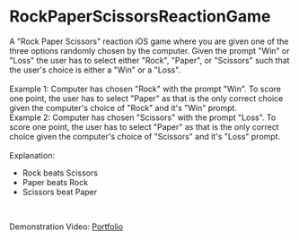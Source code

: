 # RockPaperScissorsReactionGame
A "Rock Paper Scissors" reaction iOS game where you are given one of the three options randomly chosen by the computer. Given the prompt "Win" or "Loss" the user has to select either "Rock", "Paper", or "Scissors" such that the user's choice is either a "Win" or a "Loss". <br><br>
Example 1:
Computer has chosen "Rock" with the prompt "Win". To score one point, the user has to select "Paper" as that is the only correct choice given the computer's choice of "Rock" and it's "Win" prompt. <br>
Example 2:
Computer has chosen "Scissors" with the prompt "Loss". To score one point, the user has to select "Paper" as that is the only correct choice given the computer's choice of "Scissors" and it's "Loss" prompt. <br><br>
Explanation:
- Rock beats Scissors
- Paper beats Rock
- Scissors beat Paper

<br>

Demonstration Video:
<a href="https://jansulejmani.github.io" target="_blank">Portfolio</a>

